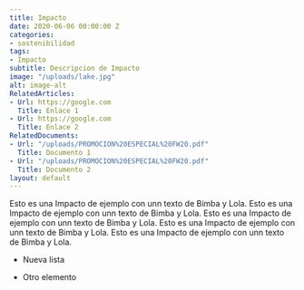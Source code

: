 ```yaml
---
title: Impacto
date: 2020-06-06 00:00:00 Z
categories:
- sostenibilidad
tags:
- Impacto
subtitle: Descripcion de Impacto
image: "/uploads/lake.jpg"
alt: image-alt
RelatedArticles:
- Url: https://google.com
  Title: Enlace 1
- Url: https://google.com
  Title: Enlace 2
RelatedDocuments:
- Url: "/uploads/PROMOCION%20ESPECIAL%20FW20.pdf"
  Title: Documento 1
- Url: "/uploads/PROMOCION%20ESPECIAL%20FW20.pdf"
  Title: Documento 2
layout: default
---
```


Esto es una Impacto de ejemplo con unn texto de Bimba y Lola. Esto es una Impacto de ejemplo con unn texto de Bimba y Lola. Esto es una Impacto de ejemplo con unn texto de Bimba y Lola. Esto es una Impacto de ejemplo con unn texto de Bimba y Lola. Esto es una Impacto de ejemplo con unn texto de Bimba y Lola.

* Nueva lista

* Otro elemento